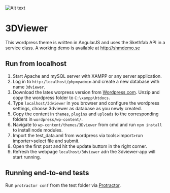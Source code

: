 ![Alt text](gif_animation.gif?raw=true "Title")

# 3DViewer

This wordpress theme is written in AngularJS and uses the Skethfab API in a service class. A working demo is available at http://shmdemo.se

## Run from localhost
1. Start Apache and mySQL server with XAMPP or any server application.
2. Log in to `http:/localhost/phpmyadmin` and create a new database with name `3dviewer`.
3. Download the lates worpress version from [Wordpress.com](https://wordpress.org/download/). Unzip and copy the wordpress folder to `C:\xampp\htdocs`.
4. Type `localhost/3dviewer` in you browser and configure the wordpress settings, choose 3dviewer as database as you newly created.
5. Copy the content in `themes`, `plugins` and `uploads` to the corresponding folders in `wordpress/wp-content/`.
6. Navigate to `wp-content/themes/3Dviewer` from cmd and run `npm install` to install node modules.
7. Import the test_data.xml from wordpress via tools>import>run importer>select file and submit.
7. Open the first post and hit the update buttom in the right corner.
9. Refresh the webpage `localhost/3dviewer` adn the 3dviewer-app will start running.

## Running end-to-end tests
Run `protractor conf` from the test folder via [Protractor](http://www.protractortest.org/).



